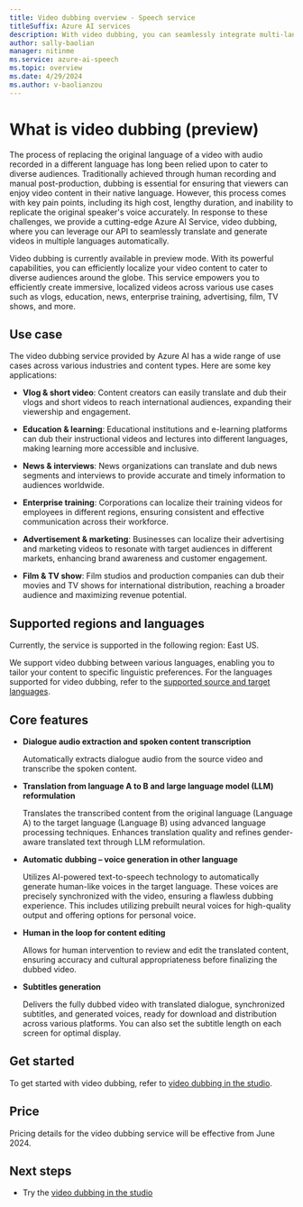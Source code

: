 ```yaml
---
title: Video dubbing overview - Speech service
titleSuffix: Azure AI services
description: With video dubbing, you can seamlessly integrate multi-language voice-over capabilities into your videos.
author: sally-baolian
manager: nitinme
ms.service: azure-ai-speech
ms.topic: overview
ms.date: 4/29/2024
ms.author: v-baolianzou
---
```


# What is video dubbing (preview) 

The process of replacing the original language of a video with audio recorded in a different language has long been relied upon to cater to diverse audiences. Traditionally achieved through human recording and manual post-production, dubbing is essential for ensuring that viewers can enjoy video content in their native language. However, this process comes with key pain points, including its high cost, lengthy duration, and inability to replicate the original speaker's voice accurately. In response to these challenges, we provide a cutting-edge Azure AI Service, video dubbing, where you can leverage our API to seamlessly translate and generate videos in multiple languages automatically.  

Video dubbing is currently available in preview mode. With its powerful capabilities, you can efficiently localize your video content to cater to diverse audiences around the globe. This service empowers you to efficiently create immersive, localized videos across various use cases such as vlogs, education, news, enterprise training, advertising, film, TV shows, and more. 

## Use case 

The video dubbing service provided by Azure AI has a wide range of use cases across various industries and content types. Here are some key applications: 

- **Vlog & short video**: Content creators can easily translate and dub their vlogs and short videos to reach international audiences, expanding their viewership and engagement. 

- **Education & learning**: Educational institutions and e-learning platforms can dub their instructional videos and lectures into different languages, making learning more accessible and inclusive. 

- **News & interviews**: News organizations can translate and dub news segments and interviews to provide accurate and timely information to audiences worldwide. 

- **Enterprise training**: Corporations can localize their training videos for employees in different regions, ensuring consistent and effective communication across their workforce. 

- **Advertisement & marketing**: Businesses can localize their advertising and marketing videos to resonate with target audiences in different markets, enhancing brand awareness and customer engagement. 

- **Film & TV show**: Film studios and production companies can dub their movies and TV shows for international distribution, reaching a broader audience and maximizing revenue potential. 

## Supported regions and languages

Currently, the service is supported in the following region: East US.

We support video dubbing between various languages, enabling you to tailor your content to specific linguistic preferences. For the languages supported for video dubbing, refer to the [supported source and target languages](language-support.md?tabs=speech-translation#video-dubbing). 

## Core features

- **Dialogue audio extraction and spoken content transcription** 

  Automatically extracts dialogue audio from the source video and transcribe the spoken content.

- **Translation from language A to B and large language model (LLM) reformulation** 

  Translates the transcribed content from the original language (Language A) to the target language (Language B) using advanced language processing techniques. Enhances translation quality and refines gender-aware translated text through LLM reformulation. 

- **Automatic dubbing – voice generation in other language**

  Utilizes AI-powered text-to-speech technology to automatically generate human-like voices in the target language. These voices are precisely synchronized with the video, ensuring a flawless dubbing experience. This includes utilizing prebuilt neural voices for high-quality output and offering options for personal voice. 

- **Human in the loop for content editing**

  Allows for human intervention to review and edit the translated content, ensuring accuracy and cultural appropriateness before finalizing the dubbed video. 

- **Subtitles generation**

  Delivers the fully dubbed video with translated dialogue, synchronized subtitles, and generated voices, ready for download and distribution across various platforms. You can also set the subtitle length on each screen for optimal display. 

## Get started 

To get started with video dubbing, refer to [video dubbing in the studio](video-dubbing-studio.md). 

## Price 

Pricing details for the video dubbing service will be effective from June 2024. 

## Next steps

* Try the [video dubbing in the studio](video-dubbing-studio.md)
  
